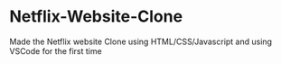 # Netflix-Website-Clone
Made the Netflix website Clone using HTML/CSS/Javascript and using VSCode for the first time
